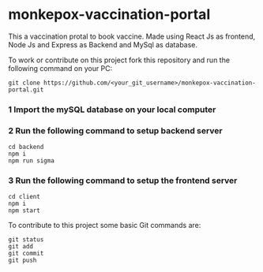 # monkepox-vaccination-portal

This a vaccination protal to book vaccine. Made using React Js as frontend, Node Js and Express as Backend and MySql as database.

To work or contribute on this project fork this repository and run the following command on your PC:
```
git clone https://github.com/<your_git_username>/monkepox-vaccination-portal.git
```
### 1 Import the mySQL database on your local computer

### 2 Run the following command to setup backend server

```
cd backend
npm i
npm run sigma
```

### 3 Run the following command to setup the frontend server

```
cd client 
npm i
npm start
```

To contribute to this project some basic Git commands are:
```
git status
git add
git commit
git push
```
